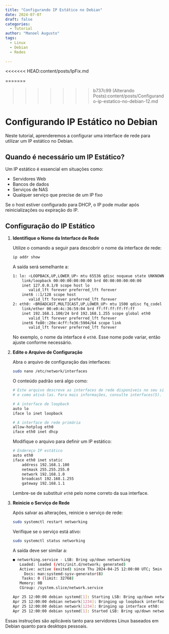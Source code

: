 ```yaml
---
title: "Configurando IP Estático no Debian"
date: 2024-07-07
draft: false
categories:
  - Tutorial
author: "Manoel Augusto"
tags:
  - Linux
  - Debian
  - Redes
 
---
```

<<<<<<< HEAD:content/posts/IpFix.md


=======
>>>>>>> b737c99 (Alterando Posts):content/posts/Configurando-ip-estatico-no-debian-12.md
# Configurando IP Estático no Debian

Neste tutorial, aprenderemos a configurar uma interface de rede para utilizar um IP estático no Debian.

## Quando é necessário um IP Estático?

Um IP estático é essencial em situações como:

- Servidores Web
- Bancos de dados
- Serviços de NAS
- Qualquer serviço que precise de um IP fixo

Se o host estiver configurado para DHCP, o IP pode mudar após reinicializações ou expiração do IP.

## Configuração do IP Estático

1. **Identifique o Nome da Interface de Rede**

   Utilize o comando a seguir para descobrir o nome da interface de rede:

   ```bash
   ip addr show
   ```

   A saída será semelhante a:

   ```bash
   1: lo: <LOOPBACK,UP,LOWER_UP> mtu 65536 qdisc noqueue state UNKNOWN group default qlen 1000
       link/loopback 00:00:00:00:00:00 brd 00:00:00:00:00:00
       inet 127.0.0.1/8 scope host lo
          valid_lft forever preferred_lft forever
       inet6 ::1/128 scope host
          valid_lft forever preferred_lft forever
   2: eth0: <BROADCAST,MULTICAST,UP,LOWER_UP> mtu 1500 qdisc fq_codel state UP group default qlen 1000
       link/ether 00:e0:4c:36:59:04 brd ff:ff:ff:ff:ff:ff
       inet 192.168.1.100/24 brd 192.168.1.255 scope global eth0
          valid_lft forever preferred_lft forever
       inet6 fe80::20e:4cff:fe36:5904/64 scope link
          valid_lft forever preferred_lft forever
   ```

   No exemplo, o nome da interface é `eth0`. Esse nome pode variar, então ajuste conforme necessário.

2. **Edite o Arquivo de Configuração**

   Abra o arquivo de configuração das interfaces:

   ```bash
   sudo nano /etc/network/interfaces
   ```

   O conteúdo padrão será algo como:

   ```bash
   # Este arquivo descreve as interfaces de rede disponíveis no seu sistema
   # e como ativá-las. Para mais informações, consulte interfaces(5).

   # A interface de loopback
   auto lo
   iface lo inet loopback

   # A interface de rede primária
   allow-hotplug eth0
   iface eth0 inet dhcp
   ```

   Modifique o arquivo para definir um IP estático:

   ```bash
   # Endereço IP estático
   auto eth0
   iface eth0 inet static
       address 192.168.1.100
       netmask 255.255.255.0
       network 192.168.1.0
       broadcast 192.168.1.255
       gateway 192.168.1.1
   ```

   Lembre-se de substituir `eth0` pelo nome correto da sua interface.

3. **Reinicie o Serviço de Rede**

   Após salvar as alterações, reinicie o serviço de rede:

   ```bash
   sudo systemctl restart networking
   ```

   Verifique se o serviço está ativo:

   ```bash
   sudo systemctl status networking
   ```

   A saída deve ser similar a:

   ```bash
   ● networking.service - LSB: Bring up/down networking
      Loaded: loaded (/etc/init.d/network; generated)
      Active: active (exited) since Thu 2024-04-25 12:00:00 UTC; 5min ago
        Docs: man:systemd-sysv-generator(8)
       Tasks: 0 (limit: 32768)
      Memory: 0B
      CGroup: /system.slice/network.service

   Apr 25 12:00:00 debian systemd[1]: Starting LSB: Bring up/down networking...
   Apr 25 12:00:00 debian network[1234]: Bringing up loopback interface:  [  OK  ]
   Apr 25 12:00:00 debian network[1234]: Bringing up interface eth0:  [  OK  ]
   Apr 25 12:00:00 debian systemd[1]: Started LSB: Bring up/down networking.
   ```

Essas instruções são aplicáveis tanto para servidores Linux baseados em Debian quanto para desktops pessoais.
